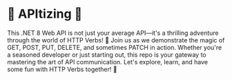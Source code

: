 # 🌟 APItizing 🌟

This .NET 8 Web API is not just your average API—it's a thrilling adventure through the world of HTTP Verbs! 🚀 Join us as we demonstrate the magic of GET, POST, PUT, DELETE, and sometimes PATCH in action. Whether you're a seasoned developer or just starting out, this repo is your gateway to mastering the art of API communication. Let's explore, learn, and have some fun with HTTP Verbs together! 🎉
